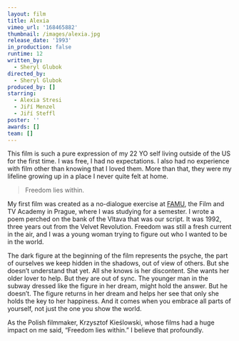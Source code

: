 ```yaml
---
layout: film
title: Alexia
vimeo_url: '168465882'
thumbnail: /images/alexia.jpg
release_date: '1993'
in_production: false
runtime: 12
written_by:
  - Sheryl Glubok
directed_by:
  - Sheryl Glubok
produced_by: []
starring:
  - Alexia Stresi
  - Jiří Menzel
  - Jiří Steffl
poster: ''
awards: []
team: []
---
```

This film is such a pure expression of my 22 YO self living outside of the US for the first time. I was free, I had no expectations. I also had no experience with film other than knowing that I loved them. More than that, they were my lifeline growing up in a place I never quite felt at home. 

> Freedom lies within.

My first film was created as a no-dialogue exercise at [FAMU](https://www.famu.cz/en/), the Film and TV Academy in Prague, where I was studying for a semester. I wrote a poem perched on the bank of the Vltava that was our script. It was 1992, three years out from the Velvet Revolution. Freedom was still a fresh current in the air, and I was a young woman trying to figure out who I wanted to be in the world. 

The dark figure at the beginning of the film represents the psyche, the part of ourselves we keep hidden in the shadows, out of view of others. But she doesn’t understand that yet. All she knows is her discontent. She wants her older lover to help. But they are out of sync. The younger man in the subway dressed like the figure in her dream, might hold the answer. But he doesn’t. The figure returns in her dream and helps her see that only she holds the key to her happiness. And it comes when you embrace all parts of yourself, not just the one you show the world. 

As the Polish filmmaker, Krzysztof Kieślowski, whose films had a huge impact on me said, “Freedom lies within.” I believe that profoundly.